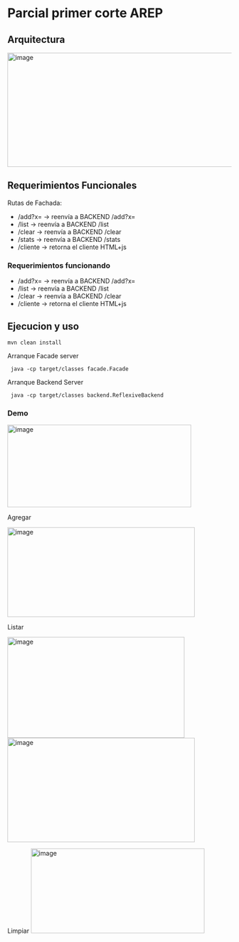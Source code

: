 # Parcial primer corte AREP

## Arquitectura

<img width="726" height="256" alt="image" src="https://github.com/user-attachments/assets/96faac67-9bad-4fbe-9093-0533e400ebba" />


## Requerimientos Funcionales 

Rutas de Fachada: 

- /add?x=<real> → reenvía a BACKEND /add?x=<real>
- /list → reenvía a BACKEND /list
- /clear → reenvía a BACKEND /clear
- /stats → reenvía a BACKEND /stats
- /cliente → retorna el cliente HTML+js

### Requerimientos funcionando

- /add?x=<real> → reenvía a BACKEND /add?x=<real>
- /list → reenvía a BACKEND /list
- /clear → reenvía a BACKEND /clear
- /cliente → retorna el cliente HTML+js

## Ejecucion y uso 

```
mvn clean install
```

Arranque Facade server

```
 java -cp target/classes facade.Facade 
```

Arranque Backend Server
```
 java -cp target/classes backend.ReflexiveBackend
```

### Demo

<img width="413" height="185" alt="image" src="https://github.com/user-attachments/assets/ae37a737-97a7-4412-a4de-0c7c5a24a2d1" />

Agregar

<img width="421" height="201" alt="image" src="https://github.com/user-attachments/assets/e37bc22e-bc6f-443c-848c-b2d19a088302" />

Listar

<img width="398" height="226" alt="image" src="https://github.com/user-attachments/assets/bcbd8818-1495-40ed-98a5-0052efb11139" />

<img width="421" height="234" alt="image" src="https://github.com/user-attachments/assets/a4072b94-4338-4102-b394-0629822f658e" />

Limpiar
<img width="390" height="190" alt="image" src="https://github.com/user-attachments/assets/c563e939-fbbc-4c15-b168-74989d1f8f20" />






